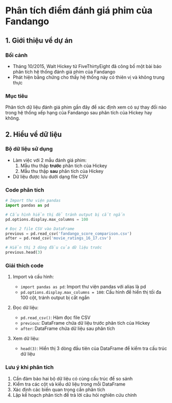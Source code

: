 # Phân tích điểm đánh giá phim của Fandango

## 1. Giới thiệu về dự án

### Bối cảnh
- Tháng 10/2015, Walt Hickey từ FiveThirtyEight đã công bố một bài báo phân tích hệ thống đánh giá phim của Fandango
- Phát hiện bằng chứng cho thấy hệ thống này có thiên vị và không trung thực

### Mục tiêu
Phân tích dữ liệu đánh giá phim gần đây để xác định xem có sự thay đổi nào trong hệ thống xếp hạng của Fandango sau phân tích của Hickey hay không.

## 2. Hiểu về dữ liệu

### Bộ dữ liệu sử dụng
- Làm việc với 2 mẫu đánh giá phim:
  1. Mẫu thu thập **trước** phân tích của Hickey
  2. Mẫu thu thập **sau** phân tích của Hickey
- Dữ liệu được lưu dưới dạng file CSV

### Code phân tích

```python
# Import thư viện pandas
import pandas as pd

# Cấu hình hiển thị để tránh output bị cắt ngắn
pd.options.display.max_columns = 100

# Đọc 2 file CSV vào DataFrame
previous = pd.read_csv('fandango_score_comparison.csv')
after = pd.read_csv('movie_ratings_16_17.csv')

# Hiển thị 3 dòng đầu của dữ liệu trước
previous.head(3)
```

### Giải thích code

1. Import và cấu hình:
   - `import pandas as pd`: Import thư viện pandas với alias là pd
   - `pd.options.display.max_columns = 100`: Cấu hình để hiển thị tối đa 100 cột, tránh output bị cắt ngắn

2. Đọc dữ liệu:
   - `pd.read_csv()`: Hàm đọc file CSV
   - `previous`: DataFrame chứa dữ liệu trước phân tích của Hickey
   - `after`: DataFrame chứa dữ liệu sau phân tích

3. Xem dữ liệu:
   - `head(3)`: Hiển thị 3 dòng đầu tiên của DataFrame để kiểm tra cấu trúc dữ liệu

### Lưu ý khi phân tích
1. Cần đảm bảo hai bộ dữ liệu có cùng cấu trúc để so sánh
2. Kiểm tra các cột và kiểu dữ liệu trong mỗi DataFrame
3. Xác định các biến quan trọng cần phân tích
4. Lập kế hoạch phân tích để trả lời câu hỏi nghiên cứu chính